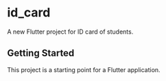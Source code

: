 # id_card

A new Flutter project for ID card of students.

## Getting Started

This project is a starting point for a Flutter application.

